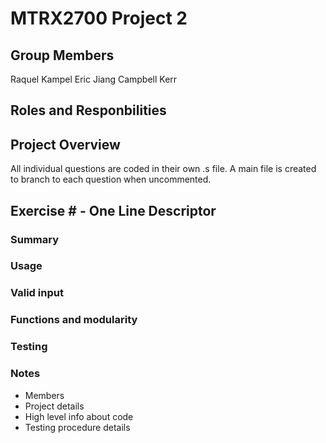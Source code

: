 # MTRX2700 Project 2

## Group Members
Raquel Kampel
Eric Jiang
Campbell Kerr

## Roles and Responbilities


## Project Overview
All individual questions are coded in their own .s file. A main file is created to branch to each question when uncommented. 

## Exercise # - One Line Descriptor

### Summary

### Usage

### Valid input

### Functions and modularity

### Testing

### Notes
- Members
- Project details
- High level info about code
- Testing procedure details
